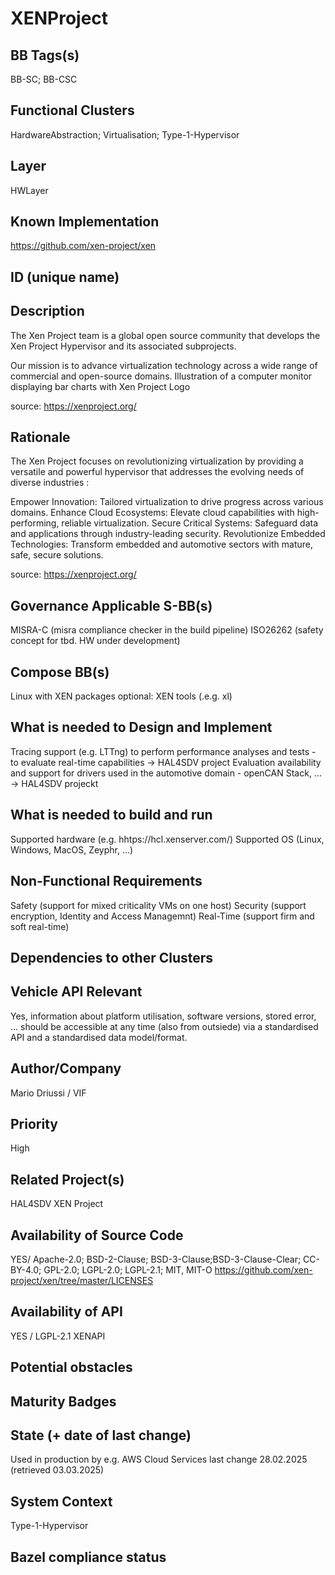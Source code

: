 # XENProject

## BB Tags(s)
<!-- Tag(s) define in which area(s) (cloud, in-vehicle) the BB is executed, and what type of BB it is (tool, process, microservice) -->

BB-SC; BB-CSC

## Functional Clusters
<!-- In which Functional Cluster the BB be located; if none of the existing fit new required -->

HardwareAbstraction; Virtualisation; Type-1-Hypervisor

## Layer
<!-- AppLayer, MWLayer, OSLayer, HWLayer -->
HWLayer

## Known Implementation

https://github.com/xen-project/xen

## ID (unique name)

## Description
<!-- General Description of the BB -->

The Xen Project team is a global open source community that develops the Xen Project Hypervisor and its associated subprojects.

Our mission is to advance virtualization technology across a wide range of commercial and open-source domains.
Illustration of a computer monitor displaying bar charts with Xen Project Logo

source: https://xenproject.org/

## Rationale
<!-- Explanation why we need the BB; what problem want to be solved -->

The Xen Project focuses on revolutionizing virtualization by providing a versatile and powerful hypervisor that addresses 
the evolving needs of diverse industries :

Empower Innovation: Tailored virtualization to drive progress across various domains.
Enhance Cloud Ecosystems: Elevate cloud capabilities with high-performing, reliable virtualization.
Secure Critical Systems: Safeguard data and applications through industry-leading security.
Revolutionize Embedded Technologies: Transform embedded and automotive sectors with mature, safe, secure solutions.

source: https://xenproject.org/

## Governance Applicable S-BB(s)
<!-- Reference to e.g. UN/EU CRA Cyber Resilience Act; UNECE 156 - Software update and software update management system
Reference to defined S-BB(s) 
Reference to e.g. IS026262, AUTOSAR Spec. X -->

MISRA-C (misra compliance checker in the build pipeline)
ISO26262 (safety concept for tbd. HW under development)

## Compose BB(s)
<!-- Link to required BB(s) 
E.g. BB-SC StateManagement 
BB is a composition of other BBs -->

Linux with XEN packages
optional: XEN tools (.e.g. xl)

## What is needed to Design and Implement
<!-- e.g. we expect to have a certain HW capability and or SW environment or Tool support, or a documentation, or an extra audit, or Test, or Compiler, or Prog. Language, … -->

Tracing support (e.g. LTTng) to perform performance analyses and tests - to evaluate real-time capabilities ->  HAL4SDV project
Evaluation availability and support for drivers used in the automotive domain - openCAN Stack, ... -> HAL4SDV projeckt

## What is needed to build and run
<!-- e.g. we expect to have a certain HW capability, or Runtime Environment, or Pre-configuration, or Code-signing, or Test, … -->

Supported hardware (e.g. hhtps://hcl.xenserver.com/)
Supported OS (Linux, Windows, MacOS, Zeyphr, ...)


## Non-Functional Requirements
<!-- With respect to Safety, Security, Realtime, … -->

Safety (support for mixed criticality VMs on one host) 
Security (support encryption, Identity and Access Managemnt)
Real-Time (support firm and soft real-time) 

## Dependencies to other Clusters
<!-- Other clusters are needed. FC Security, FC Storage, …
e.g. If FC Security : Security BBs are needed but you can choose for example crypto BB-SC from company A or crypto BB-SC from company B; several compositions may work -->


## Vehicle API Relevant
<!-- If “Yes exists” – where – e.g. COVESA VSS 
If “No” – nothing more to do 
If “Yes, proposal for additional Signals/Information – what should be made available, and where e.g. via (COVESA) VSS/VISS -->

Yes, information about platform utilisation, software versions, stored error, ... should be accessible at any time (also from outsiede) via a standardised API and a standardised data model/format.

## Author/Company

Mario Driussi / VIF

## Priority
<!-- High, Medium, Low -->

High

## Related Project(s)
<!-- If Yes – e.g. The BB should be used/added in the Eclipse Blueprint A – for demo purposes, show added value,
If No – Project Proposal (e.g. WP4 in FEDERATE, or in the SDV EcoSystem Community Framework -->

HAL4SDV
XEN Project

## Availability of Source Code
<!-- Yes / License (e.g. Yes/MIT) 
No – Commercial Closed Source -->

YES/ Apache-2.0; BSD-2-Clause; BSD-3-Clause;BSD-3-Clause-Clear; CC-BY-4.0; GPL-2.0; LGPL-2.0; LGPL-2.1; MIT, MIT-O
https://github.com/xen-project/xen/tree/master/LICENSES

## Availability of API
<!-- Yes / License (e.g. Yes/Apache 2.0)
No - Commercial -->

YES / LGPL-2.1 XENAPI

## Potential obstacles


## Maturity Badges
<!-- taken over from Eclipse SDV Process 
See Definition of Badges and their Flavors 
https://gitlab.eclipse.org/eclipse-wg/sdv-wg/sdv-technical-alignment/sdv-technical-topics/sdv-process/sdv-process-definition/-/wikis/Definition%20of%20Badges%20and%20their%20Flavors 


| 			| Documentation | Requirements | Coding Guidelines | Testing | Release Process |
| --------- |:-------------:|:------------:|:-----------------:|:-------:|:---------------:|
| Gold		| Badgelevel    | Badgelevel   | Badgelevel		   | Badgelevel	 | Badgelevel  |
| Silver	| Badgelevel    | Badgelevel   | Badgelevel	  	   | Badgelevel	 | Badgelevel  |
| Bronze	| Badgelevel   	| Badgelevel   | Badgelevel	       | Badgelevel	 | Badgelevel  |
| No		| Badgelevel   	| Badgelevel   | Badgelevel	       | Badgelevel	 | Badgelevel  |
| NotDefined| Badgelevel   	| Badgelevel   | Badgelevel	       | Badgelevel	 | Badgelevel  |

Options:
NotDefined/No/Bronze/Silver/Gold

Example:
| 			| Documentation | Requirements | Coding Guidelines | Testing | Release Process |
| --------- |:-------------:|:------------:|:-----------------:|:-------:|:---------------:|
| Level		| [Gold](urlToDoc)| No 		   | Notdefined		   | Bronze	 | [Silver](urlToDoc) |


-->

## State (+ date of last change)

<!-- 
- Incubating (no code yet)
- Implementation started
- First public release available
- Used in production by 1 OEM
- Used in production by >1 OEM
- Abandoned
 -->

Used in production by e.g. AWS Cloud Services
last change 28.02.2025 (retrieved 03.03.2025)

## System Context

<!-- 
OS and runtime/framework requirements

eg.

- AGL
- QNX
- ROS-based
- container runtime
- web assembly
- web service
 -->

Type-1-Hypervisor

 ## Bazel compliance status
 <!-- The S-CORE project requires all BB contributions to be ready for BAZEL compliant (https://github.com/bazelbuild/bazel)-->
